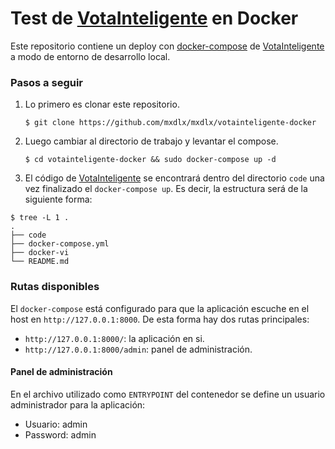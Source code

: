 # Test de [VotaInteligente](https://github.com/ciudadanointeligente/votainteligente-portal-electoral) en Docker

Este repositorio contiene un deploy con [docker-compose](https://docs.docker.com/compose/) de [VotaInteligente](https://github.com/ciudadanointeligente/votainteligente-portal-electoral) a modo de entorno de desarrollo local.

### Pasos a seguir
1. Lo primero es clonar este repositorio.
   
   `$ git clone https://github.com/mxdlx/mxdlx/votainteligente-docker`

2. Luego cambiar al directorio de trabajo y levantar el compose.
   
   `$ cd votainteligente-docker && sudo docker-compose up -d`
3. El código de [VotaInteligente](https://github.com/ciudadanointeligente/votainteligente-portal-electoral) se encontrará dentro del directorio `code` una vez finalizado el `docker-compose up`. Es decir, la estructura será de la siguiente forma:
   
```
$ tree -L 1 .
.
├── code
├── docker-compose.yml
├── docker-vi
└── README.md
```

### Rutas disponibles

El `docker-compose` está configurado para que la aplicación escuche en el host en `http://127.0.0.1:8000`. De esta forma hay dos rutas principales:

* `http://127.0.0.1:8000/`: la aplicación en si.
* `http://127.0.0.1:8000/admin`: panel de administración.

#### Panel de administración
En el archivo utilizado como `ENTRYPOINT` del contenedor se define un usuario administrador para la aplicación:

* Usuario: admin
* Password: admin